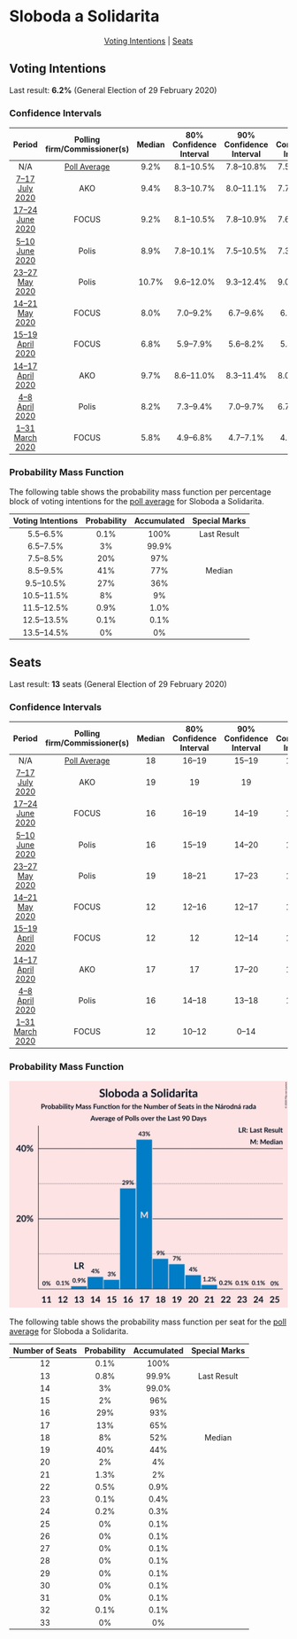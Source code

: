 # Sloboda a Solidarita

<p align="center"><a href="#voting-intentions">Voting Intentions</a> | <a href="#seats">Seats</a></p>

## Voting Intentions

Last result: **6.2%** (General Election of 29 February 2020)

### Confidence Intervals

| Period     | Polling firm/Commissioner(s) | Median | 80% Confidence Interval | 90% Confidence Interval | 95% Confidence Interval | 99% Confidence Interval |
|:----------:|:----------------:|:-----------:|:-----------------------:|:-----------------------:|:-----------------------:|:-----------------------:|
| N/A | [Poll Average](average.html) | 9.2% | 8.1–10.5% | 7.8–10.8% | 7.5–11.1% | 7.0–11.8% |
| [7–17 July 2020](2020-07-17-AKO.html) | AKO | 9.4% | 8.3–10.7% | 8.0–11.1% | 7.7–11.4% | 7.2–12.0% |
| [17–24 June 2020](2020-06-24-FOCUS.html) | FOCUS | 9.2% | 8.1–10.5% | 7.8–10.9% | 7.6–11.2% | 7.1–11.8% |
| [5–10 June 2020](2020-06-10-Polis.html) | Polis | 8.9% | 7.8–10.1% | 7.5–10.5% | 7.3–10.8% | 6.8–11.4% |
| [23–27 May 2020](2020-05-27-Polis.html) | Polis | 10.7% | 9.6–12.0% | 9.3–12.4% | 9.0–12.7% | 8.5–13.4% |
| [14–21 May 2020](2020-05-21-FOCUS.html) | FOCUS | 8.0% | 7.0–9.2% | 6.7–9.6% | 6.5–9.9% | 6.0–10.5% |
| [15–19 April 2020](2020-04-19-FOCUS.html) | FOCUS | 6.8% | 5.9–7.9% | 5.6–8.2% | 5.4–8.5% | 5.0–9.1% |
| [14–17 April 2020](2020-04-17-AKO.html) | AKO | 9.7% | 8.6–11.0% | 8.3–11.4% | 8.0–11.7% | 7.5–12.3% |
| [4–8 April 2020](2020-04-08-Polis.html) | Polis | 8.2% | 7.3–9.4% | 7.0–9.7% | 6.7–10.0% | 6.3–10.6% |
| [1–31 March 2020](2020-03-31-FOCUS.html) | FOCUS | 5.8% | 4.9–6.8% | 4.7–7.1% | 4.5–7.4% | 4.1–7.9% |

### Probability Mass Function

The following table shows the probability mass function per percentage block of voting intentions for the [poll average](average.html) for Sloboda a Solidarita.

| Voting Intentions | Probability | Accumulated | Special Marks |
|:-----------------:|:-----------:|:-----------:|:-------------:|
| 5.5–6.5% | 0.1% | 100% | Last Result |
| 6.5–7.5% | 3% | 99.9% |  |
| 7.5–8.5% | 20% | 97% |  |
| 8.5–9.5% | 41% | 77% | Median |
| 9.5–10.5% | 27% | 36% |  |
| 10.5–11.5% | 8% | 9% |  |
| 11.5–12.5% | 0.9% | 1.0% |  |
| 12.5–13.5% | 0.1% | 0.1% |  |
| 13.5–14.5% | 0% | 0% |  |


## Seats

Last result: **13** seats (General Election of 29 February 2020)

### Confidence Intervals

| Period     | Polling firm/Commissioner(s) | Median | 80% Confidence Interval | 90% Confidence Interval | 95% Confidence Interval | 99% Confidence Interval |
|:----------:|:----------------:|:------:|:-----------------------:|:-----------------------:|:-----------------------:|:-----------------------:|
| N/A | [Poll Average](average.html) | 18 | 16–19 | 15–19 | 14–20 | 13–22 |
| [7–17 July 2020](2020-07-17-AKO.html) | AKO | 19 | 19 | 19 | 19 | 19–24 |
| [17–24 June 2020](2020-06-24-FOCUS.html) | FOCUS | 16 | 16–19 | 14–19 | 14–20 | 14–22 |
| [5–10 June 2020](2020-06-10-Polis.html) | Polis | 16 | 15–19 | 14–20 | 13–21 | 13–21 |
| [23–27 May 2020](2020-05-27-Polis.html) | Polis | 19 | 18–21 | 17–23 | 16–24 | 15–24 |
| [14–21 May 2020](2020-05-21-FOCUS.html) | FOCUS | 12 | 12–16 | 12–17 | 12–17 | 11–19 |
| [15–19 April 2020](2020-04-19-FOCUS.html) | FOCUS | 12 | 12 | 12–14 | 12–15 | 10–15 |
| [14–17 April 2020](2020-04-17-AKO.html) | AKO | 17 | 17 | 17–20 | 17–20 | 15–20 |
| [4–8 April 2020](2020-04-08-Polis.html) | Polis | 16 | 14–18 | 13–18 | 12–19 | 11–20 |
| [1–31 March 2020](2020-03-31-FOCUS.html) | FOCUS | 12 | 10–12 | 0–14 | 0–14 | 0–15 |

### Probability Mass Function

![Graph with seats probability mass function not yet produced](average-seats-pmf-slobodaasolidarita.png "Seats Probability Mass Function")

The following table shows the probability mass function per seat for the [poll average](average.html) for Sloboda a Solidarita.

| Number of Seats | Probability | Accumulated | Special Marks |
|:---------------:|:-----------:|:-----------:|:-------------:|
| 12 | 0.1% | 100% |  |
| 13 | 0.8% | 99.9% | Last Result |
| 14 | 3% | 99.0% |  |
| 15 | 2% | 96% |  |
| 16 | 29% | 93% |  |
| 17 | 13% | 65% |  |
| 18 | 8% | 52% | Median |
| 19 | 40% | 44% |  |
| 20 | 2% | 4% |  |
| 21 | 1.3% | 2% |  |
| 22 | 0.5% | 0.9% |  |
| 23 | 0.1% | 0.4% |  |
| 24 | 0.2% | 0.3% |  |
| 25 | 0% | 0.1% |  |
| 26 | 0% | 0.1% |  |
| 27 | 0% | 0.1% |  |
| 28 | 0% | 0.1% |  |
| 29 | 0% | 0.1% |  |
| 30 | 0% | 0.1% |  |
| 31 | 0% | 0.1% |  |
| 32 | 0.1% | 0.1% |  |
| 33 | 0% | 0% |  |


